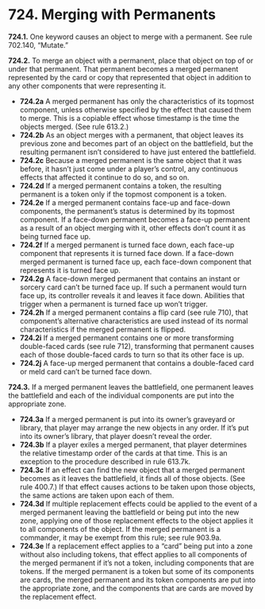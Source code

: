 # **724.** Merging with Permanents

**724.1.** One keyword causes an object to merge with a permanent. See rule 702.140, “Mutate.”

**724.2.** To merge an object with a permanent, place that object on top of or under that permanent. That permanent becomes a merged permanent represented by the card or copy that represented that object in addition to any other components that were representing it.
+ **724.2a** A merged permanent has only the characteristics of its topmost component, unless otherwise specified by the effect that caused them to merge. This is a copiable effect whose timestamp is the time the objects merged. (See rule 613.2.)
+ **724.2b** As an object merges with a permanent, that object leaves its previous zone and becomes part of an object on the battlefield, but the resulting permanent isn’t considered to have just entered the battlefield.
+ **724.2c** Because a merged permanent is the same object that it was before, it hasn’t just come under a player’s control, any continuous effects that affected it continue to do so, and so on.
+ **724.2d** If a merged permanent contains a token, the resulting permanent is a token only if the topmost component is a token.
+ **724.2e** If a merged permanent contains face-up and face-down components, the permanent’s status is determined by its topmost component. If a face-down permanent becomes a face-up permanent as a result of an object merging with it, other effects don’t count it as being turned face up.
+ **724.2f** If a merged permanent is turned face down, each face-up component that represents it is turned face down. If a face-down merged permanent is turned face up, each face-down component that represents it is turned face up.
+ **724.2g** A face-down merged permanent that contains an instant or sorcery card can’t be turned face up. If such a permanent would turn face up, its controller reveals it and leaves it face down. Abilities that trigger when a permanent is turned face up won’t trigger.
+ **724.2h** If a merged permanent contains a flip card (see rule 710), that component’s alternative characteristics are used instead of its normal characteristics if the merged permanent is flipped.
+ **724.2i** If a merged permanent contains one or more transforming double-faced cards (see rule 712), transforming that permanent causes each of those double-faced cards to turn so that its other face is up.
+ **724.2j** A face-up merged permanent that contains a double-faced card or meld card can’t be turned face down.

**724.3.** If a merged permanent leaves the battlefield, one permanent leaves the battlefield and each of the individual components are put into the appropriate zone.
+ **724.3a** If a merged permanent is put into its owner’s graveyard or library, that player may arrange the new objects in any order. If it’s put into its owner’s library, that player doesn’t reveal the order.
+ **724.3b** If a player exiles a merged permanent, that player determines the relative timestamp order of the cards at that time. This is an exception to the procedure described in rule 613.7k.
+ **724.3c** If an effect can find the new object that a merged permanent becomes as it leaves the battlefield, it finds all of those objects. (See rule 400.7.) If that effect causes actions to be taken upon those objects, the same actions are taken upon each of them.
+ **724.3d** If multiple replacement effects could be applied to the event of a merged permanent leaving the battlefield or being put into the new zone, applying one of those replacement effects to the object applies it to all components of the object. If the merged permanent is a commander, it may be exempt from this rule; see rule 903.9a.
+ **724.3e** If a replacement effect applies to a “card” being put into a zone without also including tokens, that effect applies to all components of the merged permanent if it’s not a token, including components that are tokens. If the merged permanent is a token but some of its components are cards, the merged permanent and its token components are put into the appropriate zone, and the components that are cards are moved by the replacement effect.
